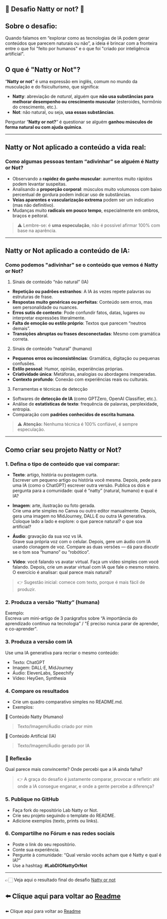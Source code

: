 ## 💪 Desafio Natty or not? 🤖

## Sobre o desafio:

Quando falamos em “explorar como as tecnologias de IA podem gerar conteúdos que parecem naturais ou não”, a ideia é brincar com a fronteira entre 
o que foi "feito por humanos" e o que foi "criado por inteligência artificial".  

## O que é "Natty or Not"?

“**Natty or not**” é uma expressão em inglês, comum no mundo da musculação e do fisiculturismo, que significa:  

- **Natty**: abreviação de *natural*, alguém que **não usa substâncias para melhorar desempenho ou crescimento muscular** (esteroides, hormônio do
crescimento, etc.).  
- **Not**: não natural, ou seja, **usa essas substâncias**.

Perguntar “**Natty or not?**” é questionar se alguém **ganhou músculos de forma natural ou com ajuda química**.

---

## Natty or Not aplicado a conteúdo a vida real:
### Como algumas pessoas tentam “adivinhar” se alguém é Natty or Not?

- Observando a **rapidez do ganho muscular**: aumentos muito rápidos podem levantar suspeitas.  
- Analisando a **proporção corporal**: músculos muito volumosos com baixo percentual de gordura podem indicar uso de substâncias.  
- **Veias aparentes e vascularização extrema** podem ser um indicativo (mas não definitivo).  
- Mudanças muito **radicais em pouco tempo**, especialmente em ombros, braços e peitoral.  

> ⚠️ Lembre-se: é **uma especulação**, não é possível afirmar 100% com base na aparência.

---

## Natty or Not aplicado a conteúdo de IA:
### Como podemos "adivinhar" se o conteúdo que vemos é Natty or Not?

1. Sinais de conteúdo “não natural” (IA)

- **Repetição ou padrões estranhos**: A IA às vezes repete palavras ou estruturas de frase.  
- **Respostas muito genéricas ou perfeitas**: Conteúdo sem erros, mas sem personalidade ou nuances.  
- **Erros sutis de contexto**: Pode confundir fatos, datas, lugares ou interpretar expressões literalmente.  
- **Falta de emoção ou estilo próprio**: Textos que parecem “neutros demais”.  
- **Transições abruptas ou frases desconectadas**: Mesmo com gramática correta.  

2. Sinais de conteúdo “natural” (humano)

- **Pequenos erros ou inconsistências**: Gramática, digitação ou pequenas confusões.  
- **Estilo pessoal**: Humor, opinião, experiências próprias.  
- **Criatividade única**: Metáforas, analogias ou abordagens inesperadas.  
- **Contexto profundo**: Conexão com experiências reais ou culturais.  

3. Ferramentas e técnicas de detecção

- Softwares de **detecção de IA** (como GPTZero, OpenAI Classifier, etc.).  
- Análise de **estatísticas de texto**: frequência de palavras, perplexidade, entropia.  
- Comparação com **padrões conhecidos de escrita humana**.  

> ⚠️ **Atenção:** Nenhuma técnica é 100% confiável, é sempre especulação.

---

## Como criar seu projeto **Natty or Not**?

### 1. Defina o tipo de conteúdo que vai comparar:

- **Texto**: artigo, história ou postagem curta.  
Escrever um pequeno artigo ou história você mesma.
Depois, pede para uma IA (como o ChatGPT) escrever outra versão.
Publica os dois e pergunta para a comunidade: qual é “natty” (natural, humano) e qual é IA?

- **Imagem**: arte, ilustração ou foto gerada.  
Crie uma arte simples no Canva ou outro editor manualmente.
Depois, gera uma imagem no MidJourney, DALL·E ou outra IA generativa.
Coloque lado a lado e explore: o que parece natural? o que soa artificial?

- **Áudio**: gravação da sua voz vs IA.  
Grave sua própria voz com o celular.
Depois, gere um áudio com IA usando clonagem de voz.
Compare as duas versões — dá para discutir se o tom soa “humano” ou “robótico”.

- **Vídeo**: você falando vs avatar virtual.
Faça um vídeo simples com você falando.
Depois, crie um avatar virtual com IA que fale o mesmo roteiro.
O exercício é analisar: qual parece mais natural?

> 👉 Sugestão inicial: comece com texto, porque é mais fácil de produzir.

### 2. Produza a versão “Natty” (humana)

Exemplo:  
Escreva um mini-artigo de 3 parágrafos sobre “A importância do aprendizado contínuo na tecnologia” / "É preciso nunca parar de aprender, e co-aprender".

### 3. Produza a versão com IA

Use uma IA generativa para recriar o mesmo conteúdo:
- Texto: ChatGPT  
- Imagem: DALL·E, MidJourney  
- Áudio: ElevenLabs, Speechify  
- Vídeo: HeyGen, Synthesia

### 4. Compare os resultados

- Crie um quadro comparativo simples no README.md.  
- Exemplos:

🌱 Conteúdo Natty (Humano)
> Texto/Imagem/Áudio criado por mim

🤖 Conteúdo Artificial (IA)
> Texto/Imagem/Áudio gerado por IA

### 🧐 Reflexão
Qual parece mais convincente? Onde percebi que a IA ainda falha?

> 👉 A graça do desafio é justamente comparar, provocar e refletir: até onde a IA consegue enganar, e onde a gente percebe a diferença?

### 5. Publique no GitHub

- Faça fork do repositório Lab Natty or Not.  
- Crie seu projeto seguindo o template do README.  
- Adicione exemplos (texto, prints ou links).

### 6. Compartilhe no Fórum e nas redes sociais

- Poste o link do seu repositório.  
- Conte sua experiência.  
- Pergunte à comunidade: “Qual versão vocês acham que é Natty e qual é IA?”  
- Use a hashtag: **#LabDIONattyOrNot**

---

👉🏻 Veja aqui o resultado final do desafio [Natty or not](https://github.com/DrikaDev/Desafio-DIO-Lab-Natty-or-not)

⬅️ Clique aqui para voltar ao [Readme](https://github.com/DrikaDev/Estudando-AWS-Fundamentos-de-IA-Generativa-com-Bedrock/blob/main/README.md)
---

⬅️ Clique aqui para voltar ao [Readme](https://github.com/DrikaDev/Estudando-AWS-Fundamentos-de-IA-Generativa-com-Bedrock/blob/main/README.md)
